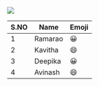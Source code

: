 ![](https://i.pinimg.com/originals/a7/3d/6e/a73d6e4ac85c6a822841e449b24c78e1.jpg)

S.NO|Name|Emoji
----|----|-----
1|Ramarao|:grinning:
2|Kavitha|:smile:
3|Deepika|:grinning:
4|Avinash|:smile:
